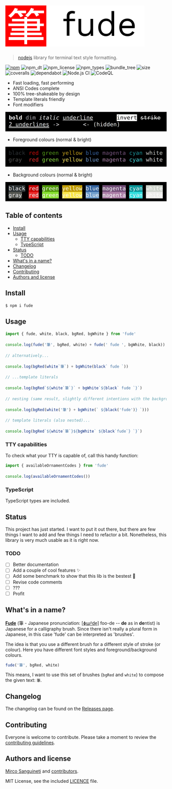 # ![fude](media/fude-logo.png) <!-- omit in toc -->

> [nodejs][nodejs] library for terminal text style formatting.

[![npm](https://badgen.net/npm/v/fude)](https://npmjs.com/fude)
![npm_dt](https://badgen.net/npm/dt/fude)
![npm_license](https://badgen.net/npm/license/fude)
![npm_types](https://badgen.net/npm/types/fude)
![bundle_tree](https://badgen.net/bundlephobia/tree-shaking/fude)
![size](https://badgen.net/packagephobia/install/fude)
![coveralls](https://badgen.net/coveralls/c/github/msanguineti/fude/main)
![dependabot](https://badgen.net/github/dependabot/msanguineti/fude)
![Node.js CI](https://github.com/msanguineti/fude/workflows/Node.js%20CI/badge.svg)
![CodeQL](https://github.com/msanguineti/fude/workflows/CodeQL/badge.svg)

- Fast loading, fast performing
- ANSI Codes complete
- 100% tree-shakeable by design
- Template literals friendly
- Font modifiers

![ornaments](media/text_ornaments.gif)

- Foreground colours (normal & bright)

![fg_colours](media/foreground_colours.png)

- Background colours (normal & bright)

![bg_colours](media/background_colours.png)

## Table of contents <!-- omit in toc -->

- [Install](#install)
- [Usage](#usage)
  - [TTY capabilities](#tty-capabilities)
  - [TypeScript](#typescript)
- [Status](#status)
  - [TODO](#todo)
- [What's in a name?](#whats-in-a-name)
- [Changelog](#changelog)
- [Contributing](#contributing)
- [Authors and license](#authors-and-license)

## Install

```sh
$ npm i fude
```

## Usage

```js
import { fude, white, black, bgRed, bgWhite } from 'fude'

console.log(fude('筆', bgRed, white) + fude(' fude ', bgWhite, black))

// alternatively...

console.log(bgRed(white`筆`) + bgWhite(black` fude `))

// ...template literals

console.log(bgRed`${white`筆`}` + bgWhite`${black` fude `}`)

// nesting (same result, slightly different intentions with the backgrounds)...

console.log(bgRed(white('筆') + bgWhite(` ${black('fude')} `)))

// template literals (also nested)...

console.log(bgRed`${white`筆`}${bgWhite` ${black`fude`} `}`)
```

### TTY capabilities

To check what your TTY is capable of, call this handy function:

```js
import { availableOrnamentCodes } from 'fude'

console.log(availableOrnamentCodes())
```

### TypeScript

TypeScript types are included.

## Status

This project has just started. I want to put it out there, but there are few things I want to add and few things I need to refactor a bit. Nonetheless, this library is very much usable as it is right now.

### TODO

- [ ] Better documentation
- [ ] Add a couple of cool features ✨
- [ ] Add some benchmark to show that this lib is the bestest :unicorn:
- [ ] Revise code comments
- [ ] ???
- [ ] Profit

## What's in a name?

[**Fude**](https://en.wikipedia.org/wiki/Ink_brush) (筆 - Japanese pronunciation: [[ɸɯ̟ᵝde̞](https://en.wikipedia.org/wiki/Help:IPA/Japanese)] foo-de -- **de** as in **de**ntist) is Japanese for a calligraphy brush. Since there isn't really a plural form in Japanese, in this case 'fude' can be interpreted as 'brushes'.

The idea is that you use a different brush for a different style of stroke (or colour). Here you have different font styles and foreground/background colours.

```js
fude('筆', bgRed, white)
```

This means, I want to use this set of brushes (`bgRed` and `white`) to compose the given text: `筆`.

## Changelog

The changelog can be found on the [Releases page][releases].

## Contributing

Everyone is welcome to contribute. Please take a moment to review the [contributing guidelines](Contributing.md).

## Authors and license

[Mirco Sanguineti](https://github.com/msanguineti/) and [contributors][contributors].

MIT License, see the included [LICENCE](LICENCE) file.

[nodejs]: https://nodejs.org
[home]: https://github.com/msanguineti/fude
[contributors]: https://github.com/msanguineti/fude/graphs/contributors
[releases]: https://github.com/msanguineti/fude/releases
[wiki]: https://en.wikipedia.org/wiki/Ink_brush
